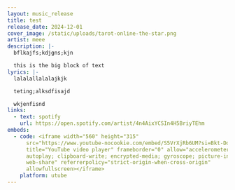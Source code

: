 ```yaml
---
layout: music_release
title: test
release_date: 2024-12-01
cover_image: /static/uploads/tarot-online-the-star.png
artist: meee
description: |-
  bflkajfs;kdjgns;kjn

  this is the big block of text
lyrics: |-
  lalalallalalajkjk

  teting;alksdfisajd

  wkjenfisnd
links:
  - text: spotify
    url: https://open.spotify.com/artist/4n4AixYCSIn4H5BriyTEhm
embeds:
  - code: <iframe width="560" height="315"
      src="https://www.youtube-nocookie.com/embed/S5VrXjRb6UM?si=Bkt-Dop5i48LqZ2d"
      title="YouTube video player" frameborder="0" allow="accelerometer;
      autoplay; clipboard-write; encrypted-media; gyroscope; picture-in-picture;
      web-share" referrerpolicy="strict-origin-when-cross-origin"
      allowfullscreen></iframe>
    platform: utube
---
```

